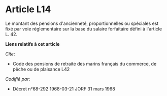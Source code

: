 # Article L14

Le montant des pensions d'ancienneté, proportionnelles ou spéciales est fixé par voie réglementaire sur la base du salaire
forfaitaire défini à l'article L. 42.

**Liens relatifs à cet article**

_Cite_:

  - Code des pensions de retraite des marins français du commerce, de pêche ou de plaisance L42

_Codifié par_:

  - Décret n°68-292 1968-03-21 JORF 31 mars 1968
